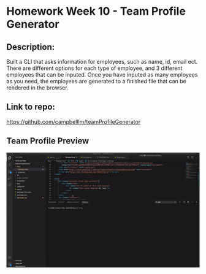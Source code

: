 # Homework Week 10 - Team Profile Generator

## Description:

Built a CLI that asks information for employees, such as name, id, email ect. There are different options for each type of employee, and 3 different employees that can be inputed. Once you have inputed as many employees as you need, the employees are generated to a finished file that can be rendered in the browser. 


## Link to repo:

https://github.com/campbelllm/teamProfileGenerator


## Team Profile Preview

![Example Gif](teamProfileEx.gif)


